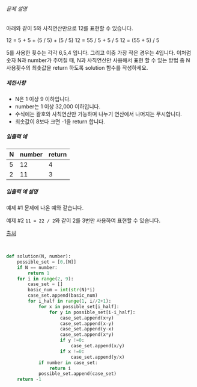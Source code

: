 ###### 문제 설명

아래와 같이 5와 사칙연산만으로 12를 표현할 수 있습니다.

12 = 5 + 5 + (5 / 5) + (5 / 5)
12 = 55 / 5 + 5 / 5
12 = (55 + 5) / 5

5를 사용한 횟수는 각각 6,5,4 입니다. 그리고 이중 가장 작은 경우는 4입니다.
이처럼 숫자 N과 number가 주어질 때, N과 사칙연산만 사용해서 표현 할 수 있는 방법 중 N 사용횟수의 최솟값을 return 하도록 solution 함수를 작성하세요.

##### 제한사항

-   N은 1 이상 9 이하입니다.
-   number는 1 이상 32,000 이하입니다.
-   수식에는 괄호와 사칙연산만 가능하며 나누기 연산에서 나머지는 무시합니다.
-   최솟값이 8보다 크면 -1을 return 합니다.

##### 입출력 예

| N    | number | return |
| ---- | ------ | ------ |
| 5    | 12     | 4      |
| 2    | 11     | 3      |

##### 입출력 예 설명

예제 #1
문제에 나온 예와 같습니다.

예제 #2
`11 = 22 / 2`와 같이 2를 3번만 사용하여 표현할 수 있습니다.

[출처](https://www.oi.edu.pl/old/php/show.php?ac=e181413&module=show&file=zadania/oi6/monocyfr)

<br>

```python
def solution(N, number):
    possible_set = [0,[N]]
    if N == number:
        return 1
    for i in range(2, 9):
        case_set = []
        basic_num = int(str(N)*i)
        case_set.append(basic_num)
        for i_half in range(1, i//2+1):
            for x in possible_set[i_half]:
                for y in possible_set[i-i_half]:
                    case_set.append(x+y)
                    case_set.append(x-y)
                    case_set.append(y-x)
                    case_set.append(x*y)
                    if y !=0:
                        case_set.append(x/y)
                    if x !=0:
                        case_set.append(y/x)
            if number in case_set:
                return i
            possible_set.append(case_set)
    return -1
```

